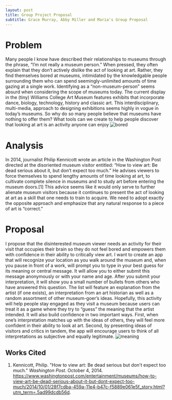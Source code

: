 ```yaml
---
layout: post
title: Group Project Proposal
subtitle: Grace Murray, Abby Miller and Maria's Group Proposal
---
```

# **Problem**
Many people I know have described their relationships to museums through the phrase, “I’m not really a museum person.” When pressed, they often explain that they don’t actively dislike the act of looking at art. Rather, they find themselves bored at museums, intimidated by the knowledgable people surrounding them who can spend seemingly-unlimited amounts of time gazing at a single work.  Identifying as a “non-museum-person” seems absurd when considering the scope of museums today. The current display in the (tiny) Williams College Art Museum features exhibits that incorporate dance, biology, technology, history and classic art. This interdisciplinary, multi-media, approach to designing exhibitions seems highly in vogue in today’s museums. So why do so many people believe that museums have nothing to offer them? What tools can we create to help people discover that looking at art is an activity anyone can enjoy ![bored](/img/bored.jpg)
# **Analysis**
 In 2014, journalist Philip Kennicott wrote an article in the Washington Post directed at the disoriented museum visitor entitled: “How to view art: Be dead serious about it, but don’t expect too much.” He advises viewers to force themselves to spend lengthy amounts of time looking at art, to cultivate complete silence in museums and to study art before entering the museum doors.[1] This advice seems like it would only serve to further alienate museum visitors because it continues to present the act of looking at art as a skill that one needs to train to acquire. We need to adopt exactly the opposite approach and emphasize that any natural response to a piece of art is “correct.”
# **Proposal**
I propose that the disinterested museum viewer needs an activity for their visit that occupies their brain so they do not feel bored and empowers them with confidence in their ability to critically view art.  I want to create an app that will recognize your location as you walk around the museum and, when you pause in front of a work, will prompt you to type in your best guess for its meaning or central message. It will allow you to either submit this message anonymously or with your name and age.  After you submit your interpretation, it will show you a small number of bullets from others who have answered this question. The list will feature an explanation from the artist (if one exists), an interpretation from an art historian as well as a random assortment of other museum-goer’s ideas. Hopefully, this activity will help people stay engaged as they visit a museum because users can treat it as a game where they try to “guess” the meaning that the artist intended.  It will also build confidence in two important ways. First, when one’s interpretation matches up with the ideas of others, they will feel more confident in their ability to look at art. Second, by presenting ideas of visitors and critics in tandem, the app will encourage users to think of all interpretations as subjective and equally legitimate. ![meaning](/img/meaning.jpg)
## **Works Cited** 
1. Kennicott, Philip. "How to view art: Be dead serious but don't expect too much." _Washington Post_. October 4, 2014. https://www.washingtonpost.com/entertainment/museums/how-to-view-art-be-dead-serious-about-it-but-dont-expect-too-much/2014/10/01/28f7cdba-459a-11e4-b47c-f5889e061e5f_story.html?utm_term=.5ad99dcdb56d. 
